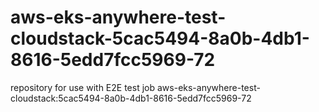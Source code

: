 # aws-eks-anywhere-test-cloudstack-5cac5494-8a0b-4db1-8616-5edd7fcc5969-72
repository for use with E2E test job aws-eks-anywhere-test-cloudstack:5cac5494-8a0b-4db1-8616-5edd7fcc5969-72
